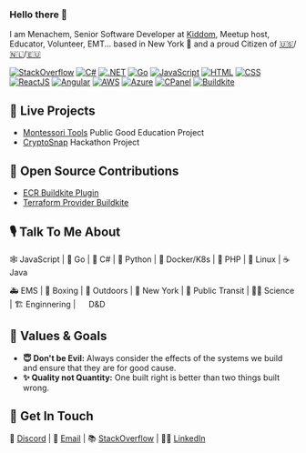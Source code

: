 ### Hello there 👋

I am Menachem, Senior Software Developer at [Kiddom](https://github.com/kiddom), Meetup host, Educator, Volunteer, EMT... based in New York 🗽 and a proud Citizen of [🇺🇸](https://www.usa.gov/)/[🇳🇱](https://www.government.nl/)/[🇪🇺](https://european-union.europa.eu/index_en)

[![StackOverflow](https://img.shields.io/stackexchange/stackoverflow/r/1890717?color=g&label=StackOverflow&logo=StackOverflow)](https://stackoverflow.com/users/1890717/menachem-hornbacher)
[![C#](https://img.shields.io/badge/--239120?logo=c%20sharp&logoColor=ffffff)](https://dotnet.microsoft.com/)
[![.NET](https://img.shields.io/badge/--512BD4?logo=.net&logoColor=ffffff)](https://dotnet.microsoft.com/)
[![Go](https://img.shields.io/badge/--00ADD8?logo=go&logoColor=ffffff)](https://golang.org/)
[![JavaScript](https://img.shields.io/badge/--F7DF1E?logo=javascript&logoColor=000)](https://www.javascript.com/)
[![HTML](https://img.shields.io/badge/--E34F26?logo=html5&logoColor=ffffff)](https://html.spec.whatwg.org/multipage/)
[![CSS](https://img.shields.io/badge/--1572B6?logo=css3&logoColor=ffffff)](https://www.w3.org/TR/css/)
[![ReactJS](https://img.shields.io/badge/-61DAFB?logo=react&logoColor=white)](https://react.dev)
[![Angular](https://img.shields.io/badge/-DD0031?logo=angular&logoColor=white)](https://angularjs.org/)
[![AWS](https://img.shields.io/badge/-232F3E?logo=amazon%20aws&logoColor=white)](https://aws.amazon.com/)
[![Azure](https://img.shields.io/badge/-0078D4?logo=microsoft%20azure&logoColor=white)](https://azure.com)
[![CPanel](https://img.shields.io/badge/-FF6C2C?logo=cpanel&logoColor=white)](https://cpanel.net)
[![Buildkite](https://img.shields.io/badge/-14CC80?logo=buildkite&logoColor=white)](https://buildkite.com)


<!-- [![Open Source Love svg1](https://badges.frapsoft.com/os/v1/open-source.svg?v=103)](https://github.com/ellerbrock/open-source-badges/) -->

## 🚀 Live Projects

- [Montessori Tools](https://github.com/mhornbacher/montessori-tools) Public Good Education Project
- [CryptoSnap](https://github.com/CryptoSnap9001) Hackathon Project

## 🌱 Open Source Contributions

- [ECR Buildkite Plugin](https://github.com/buildkite-plugins/ecr-buildkite-plugin)
- [Terraform Provider Buildkite](https://github.com/buildkite/terraform-provider-buildkite)

## 🎙️ Talk To Me About

🕸️ JavaScript | 🐹 Go | 🏢 C# | 🐍 Python | 🐳 Docker/K8s | 🐘 PHP | 🐧 Linux | ☕️ Java

🚑 EMS | 🥊 Boxing | 🌋 Outdoors | 🗽 New York | 💺 Public Transit | 👩‍🔬 Science | 🏗️ Enginnering | <img src="https://github.com/mhornbacher/mhornbacher/assets/12478828/57d65c8e-929c-42a4-9d7a-8b9ef8ca8f8c" height="15" /> D&D

## 🎯 Values & Goals

- **😇 Don't be Evil:** Always consider the effects of the systems we build and ensure that they are for good cause.
- **✨ Quality not Quantity:** One built right is better than two things built wrong.

## 📮 Get In Touch

💬 [Discord](https://discordapp.com/users/691479032340152320) | 📨 [Email](me@mendel.tech) | 📚 [StackOverflow](https://stackoverflow.com/users/1890717/menachem-hornbacher) | 🤵‍♂️ [LinkedIn](https://linkedin.com/in/mhornbacher)

<!-- ## 📊 Metrics -->
<!-- ![Menachems's GitHub stats](https://github-readme-stats.vercel.app/api?username=mhornbacher&show_icons=true&theme=transparent) -->
<!-- ![Menachems's github streak](https://github-readme-streak-stats.herokuapp.com/?user=mhornbacher&theme=transparent)

![Menachems's top languages](https://github-readme-stats.vercel.app/api/top-langs/?username=mhornbacher&theme=transparent&show_icons=true) -->


<!--
**mhornbacher/mhornbacher** is a ✨ _special_ ✨ repository because its `README.md` (this file) appears on your GitHub profile.

Here are some ideas to get you started:

- 🔭 I’m currently working on ...
- 🌱 I’m currently learning ...
- 👯 I’m looking to collaborate on ...
- 🤔 I’m looking for help with ...
- 💬 Ask me about ...
- 📫 How to reach me: ...
- 😄 Pronouns: ...
- ⚡ Fun fact: ...
-->
